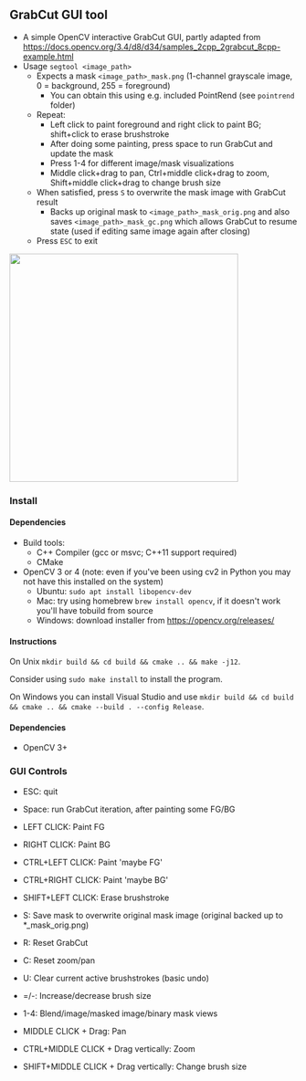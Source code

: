 ## GrabCut GUI tool
- A simple OpenCV interactive GrabCut GUI, partly adapted from
 https://docs.opencv.org/3.4/d8/d34/samples_2cpp_2grabcut_8cpp-example.html
- Usage `segtool <image_path>`
    - Expects a mask `<image_path>_mask.png` (1-channel grayscale image, 0 = background, 255 = foreground)
        - You can obtain this using e.g. included PointRend (see `pointrend` folder)
    - Repeat:
        - Left click to paint foreground and right click to paint BG; shift+click to erase brushstroke
        - After doing some painting, press space to run GrabCut and update the mask
        - Press 1-4 for different image/mask visualizations
        - Middle click+drag to pan, Ctrl+middle click+drag to zoom, Shift+middle click+drag to change brush size
    - When satisfied, press `S` to overwrite the mask image with GrabCut result
        - Backs up original mask to `<image_path>_mask_orig.png` and also saves `<image_path>_mask_gc.png` which allows GrabCut to resume state
          (used if editing same image again after closing)
    - Press `ESC` to exit

<img src="https://github.com/sxyu/segtool/blob/master/readme-img/grabcut-short.gif"
    width="400">

### Install
#### Dependencies
- Build tools:
    - C++ Compiler (gcc or msvc; C++11 support required)
    - CMake 
- OpenCV 3 or 4 (note: even if you've been using cv2 in Python you may not have this installed on the system)
    - Ubuntu: `sudo apt install libopencv-dev`
    - Mac: try using homebrew `brew install opencv`, if it doesn't work you'll have tobuild from source
    - Windows: download installer from https://opencv.org/releases/

#### Instructions
On Unix
`mkdir build && cd build && cmake .. && make -j12`.

Consider using `sudo make install` to install the program.

On Windows you can install Visual Studio and use
`mkdir build && cd build && cmake .. && cmake --build . --config Release`.

#### Dependencies
- OpenCV 3+


### GUI Controls

- ESC: quit

- Space: run GrabCut iteration, after painting some FG/BG
- LEFT CLICK: Paint FG
- RIGHT CLICK: Paint BG
- CTRL+LEFT CLICK: Paint 'maybe FG'
- CTRL+RIGHT CLICK: Paint 'maybe BG'
- SHIFT+LEFT CLICK: Erase brushstroke

- S: Save mask to overwrite original mask image (original backed up to 
*_mask_orig.png)
- R: Reset GrabCut
- C: Reset zoom/pan
- U: Clear current active brushstrokes (basic undo)
- =/-: Increase/decrease brush size
- 1-4: Blend/image/masked image/binary mask views
- MIDDLE CLICK + Drag: Pan
- CTRL+MIDDLE CLICK + Drag vertically: Zoom
- SHIFT+MIDDLE CLICK + Drag vertically: Change brush size

